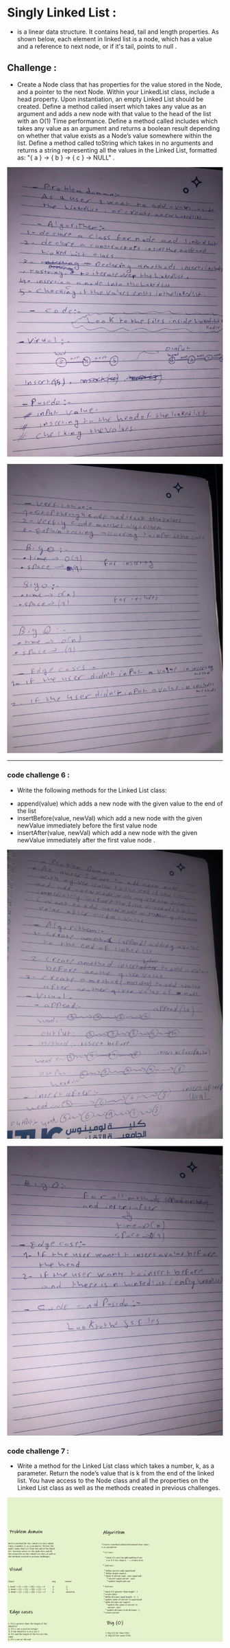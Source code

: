 # Singly Linked List : 

* is a linear data structure. It contains head, tail and length properties. As shown below, each element in linked list is a node, which has a value and a reference to next node, or if it's tail, points to null .

## Challenge : 

* Create a Node class that has properties for the value stored in the Node, and a pointer to the next Node.
Within your LinkedList class, include a head property. Upon instantiation, an empty Linked List should be created.
Define a method called insert which takes any value as an argument and adds a new node with that value to the head of the list with an O(1) Time performance.
Define a method called includes which takes any value as an argument and returns a boolean result depending on whether that value exists as a Node’s value somewhere within the list.
Define a method called toString which takes in no arguments and returns a string representing all the values in the Linked List, formatted as:
"{ a } -> { b } -> { c } -> NULL" .





![image](./assets/cc5.jpg)






![image](./assets/cc5(2).jpg)

***

### code challenge 6 :

* Write the following methods for the Linked List class:

- append(value) which adds a new node with the given value to the end of the list
- insertBefore(value, newVal) which add a new node with the given newValue immediately before the first value node
- insertAfter(value, newVal) which add a new node with the given newValue immediately after the first value node .




![image](./assets/cc6(1).jpg)





![image](./assets/cc6.jpg)


### code challenge 7 :

* Write a method for the Linked List class which takes a number, k, as a parameter. Return the node’s value that is k from the end of the linked list. You have access to the Node class and all the properties on the Linked List class as well as the methods created in previous challenges.




![image](./assets/CC7.png)
